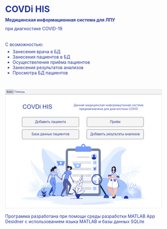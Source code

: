 <h1 style="color: #27379C; line-height: 19px;">COVDi HIS</h1>
<h4 style="color: #27379C; line-height: 10px;">Медицинская информационная система для ЛПУ</h4>
<p style="color: #27379C; line-height: 10px;">при диагностике COVID-19</p>
</br>
<p style="color: #27379C;  line-height: 1px;">C возможностью:</p>
<ul style="color: #27379C;">
<li>Занесения врача в БД</li>
<li>Занесения пациентов в БД</li>
<li>Осуществеления приёма пациентов</li>
<li>Занесения результатов анализов</li>
<li>Просмотра БД пациентов</li>
</ul>
</br>

![скрин главного экрана](/rm_img/RMScreen.png)

<p style="color: #27379C;">Программа разработана при помощи среды разработки MATLAB App Desidner c использованием языка MATLAB и базы данных SQLite</p>
